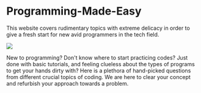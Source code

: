 # Programming-Made-Easy
This website covers rudimentary topics with extreme delicacy in order to give a fresh start for new avid programmers in the tech field.

<img src="code to learn.jpg">

New to programming? Don't know where to start practicing codes? Just done with basic tutorials, and feeling clueless about the types of programs to get your hands dirty with?
Here is a plethora of hand-picked questions from different crucial topics of coding. We are here to clear your concept and refurbish your approach towards a problem. 
